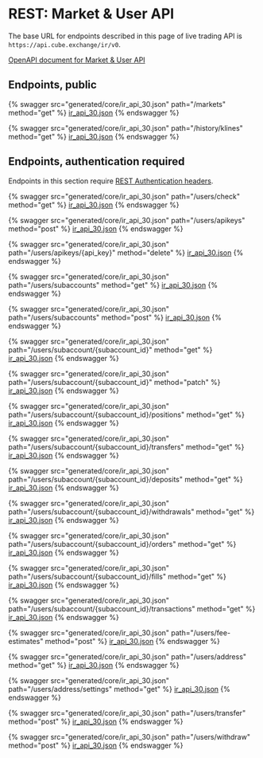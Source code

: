 # REST: Market & User API

The base URL for endpoints described in this page of live trading API is `https://api.cube.exchange/ir/v0`.

[OpenAPI document for Market & User API](generated/core/ir_api_30.json)

## Endpoints, public

{% swagger src="generated/core/ir_api_30.json" path="/markets" method="get" %}
[ir_api_30.json](generated/core/ir_api_30.json)
{% endswagger %}

{% swagger src="generated/core/ir_api_30.json" path="/history/klines" method="get" %}
[ir_api_30.json](generated/core/ir_api_30.json)
{% endswagger %}

## Endpoints, authentication required

Endpoints in this section require [REST Authentication headers](README.md#rest-authentication-headers).

{% swagger src="generated/core/ir_api_30.json" path="/users/check" method="get" %}
[ir_api_30.json](generated/core/ir_api_30.json)
{% endswagger %}

{% swagger src="generated/core/ir_api_30.json" path="/users/apikeys" method="post" %}
[ir_api_30.json](generated/core/ir_api_30.json)
{% endswagger %}

{% swagger src="generated/core/ir_api_30.json" path="/users/apikeys/{api_key}" method="delete" %}
[ir_api_30.json](generated/core/ir_api_30.json)
{% endswagger %}

{% swagger src="generated/core/ir_api_30.json" path="/users/subaccounts" method="get" %}
[ir_api_30.json](generated/core/ir_api_30.json)
{% endswagger %}

{% swagger src="generated/core/ir_api_30.json" path="/users/subaccounts" method="post" %}
[ir_api_30.json](generated/core/ir_api_30.json)
{% endswagger %}

{% swagger src="generated/core/ir_api_30.json" path="/users/subaccount/{subaccount_id}" method="get" %}
[ir_api_30.json](generated/core/ir_api_30.json)
{% endswagger %}

{% swagger src="generated/core/ir_api_30.json" path="/users/subaccount/{subaccount_id}" method="patch" %}
[ir_api_30.json](generated/core/ir_api_30.json)
{% endswagger %}

{% swagger src="generated/core/ir_api_30.json" path="/users/subaccount/{subaccount_id}/positions" method="get" %}
[ir_api_30.json](generated/core/ir_api_30.json)
{% endswagger %}

{% swagger src="generated/core/ir_api_30.json" path="/users/subaccount/{subaccount_id}/transfers" method="get" %}
[ir_api_30.json](generated/core/ir_api_30.json)
{% endswagger %}

{% swagger src="generated/core/ir_api_30.json" path="/users/subaccount/{subaccount_id}/deposits" method="get" %}
[ir_api_30.json](generated/core/ir_api_30.json)
{% endswagger %}

{% swagger src="generated/core/ir_api_30.json" path="/users/subaccount/{subaccount_id}/withdrawals" method="get" %}
[ir_api_30.json](generated/core/ir_api_30.json)
{% endswagger %}

{% swagger src="generated/core/ir_api_30.json" path="/users/subaccount/{subaccount_id}/orders" method="get" %}
[ir_api_30.json](generated/core/ir_api_30.json)
{% endswagger %}

{% swagger src="generated/core/ir_api_30.json" path="/users/subaccount/{subaccount_id}/fills" method="get" %}
[ir_api_30.json](generated/core/ir_api_30.json)
{% endswagger %}

{% swagger src="generated/core/ir_api_30.json" path="/users/subaccount/{subaccount_id}/transactions" method="get" %}
[ir_api_30.json](generated/core/ir_api_30.json)
{% endswagger %}

{% swagger src="generated/core/ir_api_30.json" path="/users/fee-estimates" method="post" %}
[ir_api_30.json](generated/core/ir_api_30.json)
{% endswagger %}

{% swagger src="generated/core/ir_api_30.json" path="/users/address" method="get" %}
[ir_api_30.json](generated/core/ir_api_30.json)
{% endswagger %}

{% swagger src="generated/core/ir_api_30.json" path="/users/address/settings" method="get" %}
[ir_api_30.json](generated/core/ir_api_30.json)
{% endswagger %}

{% swagger src="generated/core/ir_api_30.json" path="/users/transfer" method="post" %}
[ir_api_30.json](generated/core/ir_api_30.json)
{% endswagger %}

{% swagger src="generated/core/ir_api_30.json" path="/users/withdraw" method="post" %}
[ir_api_30.json](generated/core/ir_api_30.json)
{% endswagger %}
